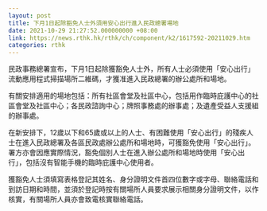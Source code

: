 ```yaml
---
layout: post
title: 下月1日起除豁免人士外須用安心出行進入民政總署場地
date: 2021-10-29 21:27:52.000000000 +08:00
link: https://news.rthk.hk/rthk/ch/component/k2/1617592-20211029.htm
categories: rthk
---
```


民政事務總署宣布，下月1日起除獲豁免人士外，所有人士必須使用「安心出行」流動應用程式掃描場所二維碼，才獲准進入民政總署的辦公處所和場地。

有關安排適用的場地包括：所有社區會堂及社區中心，包括用作臨時庇護中心的社區會堂及社區中心；各民政諮詢中心；牌照事務處的辦事處；及遺產受益人支援組的辦事處。

在新安排下，12歲以下和65歲或以上的人士、有困難使用「安心出行」的殘疾人士在進入民政總署及各區民政處辦公處所和場地時，可獲豁免使用「安心出行」。署方亦會因應實際情況，豁免個別人士在進入辦公處所和場地時使用「安心出行」，包括沒有智能手機的臨時庇護中心使用者。

獲豁免人士須填寫表格登記其姓名、身分證明文件首四位數字或字母、聯絡電話和到訪日期和時間，並須於登記時按有關場所人員要求展示相關身分證明文件，以作核實，有關場所人員亦會致電核實聯絡電話。
